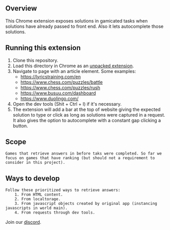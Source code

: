 ## Overview

This Chrome extension exposes solutions in gamicated tasks when solutions have already passed to front end. Also it lets autocomplete those solutions.

## Running this extension

1. Clone this repository.
2. Load this directory in Chrome as an [unpacked extension](https://developer.chrome.com/docs/extensions/mv3/getstarted/development-basics/#load-unpacked).
3. Navigate to  page with an article element. Some examples:
    - https://lyricstraining.com/en
    - https://www.chess.com/puzzles/battle
    - https://www.chess.com/puzzles/rush
    - https://www.busuu.com/dashboard
    - https://www.duolingo.com/
4. Open the dev tools (Shit + Ctrl + I) if it's necessary.
5. The extension will add a bar at the top of website giving the expected solution to type or click as long as solutions were captured in a request. It also gives the option to autocomplete with a constant gap clicking a button.

## Scope
    Games that retrieve answers in before taks were completed. So far we focus on games that have ranking (but should not a requirement to consider in this project).

## Ways to develop
    Follow these prioritized ways to retrieve answers:
        1. From HTML content.
        2. From localtorage.
        3. From javascript objects created by original app (instancing javascripts in world main).
        4. From requests through dev tools.

Join our [discord](https://discord.gg/qT7vTaWS6m).
